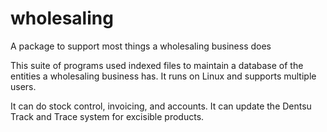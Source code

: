 # wholesaling
A package to support most things a wholesaling business does

This suite of programs used indexed files to maintain a database of the entities a wholesaling business has.
It runs on Linux and supports multiple users.

It can do stock control, invoicing, and accounts.
It can update the Dentsu Track and Trace system for excisible products.
